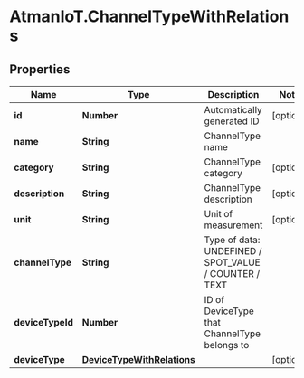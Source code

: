 # AtmanIoT.ChannelTypeWithRelations

## Properties

Name | Type | Description | Notes
------------ | ------------- | ------------- | -------------
**id** | **Number** | Automatically generated ID | [optional] 
**name** | **String** | ChannelType name | 
**category** | **String** | ChannelType category | [optional] 
**description** | **String** | ChannelType description | [optional] 
**unit** | **String** | Unit of measurement | [optional] 
**channelType** | **String** | Type of data: UNDEFINED / SPOT_VALUE / COUNTER / TEXT | 
**deviceTypeId** | **Number** | ID of DeviceType that ChannelType belongs to | 
**deviceType** | [**DeviceTypeWithRelations**](DeviceTypeWithRelations.md) |  | [optional] 


